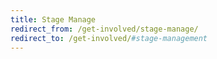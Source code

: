```yaml
---
title: Stage Manage
redirect_from: /get-involved/stage-manage/
redirect_to: /get-involved/#stage-management
---
```

